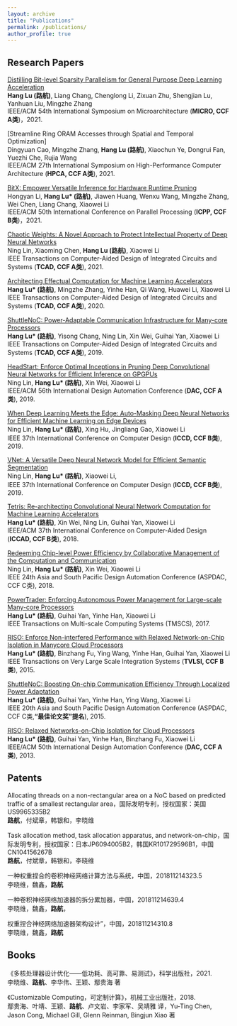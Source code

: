 ```yaml
---
layout: archive
title: "Publications"
permalink: /publications/
author_profile: true
---
```


## Research Papers

[Distilling Bit-level Sparsity Parallelism for General Purpose Deep Learning Acceleration](/files/QuCloud_HPCA_2021_ready.pdf)<br>
**Hang Lu (路航)**, Liang Chang, Chenglong Li, Zixuan Zhu, Shengjian Lu, Yanhuan Liu, Mingzhe Zhang<br>
IEEE/ACM 54th International Symposium on Microarchitecture (**MICRO, CCF A类**)，2021.

[Streamline Ring ORAM Accesses through Spatial and Temporal Optimization]<br>
Dingyuan Cao, Mingzhe Zhang, **Hang Lu (路航)**, Xiaochun Ye, Dongrui Fan, Yuezhi Che, Rujia Wang<br>
IEEE/ACM 27th International Symposium on High-Performance Computer Architecture (**HPCA, CCF A类**), 2021.

[BitX: Empower Versatile Inference for Hardware Runtime Pruning](/files/QuCloud_HPCA_2021_ready.pdf)<br>
Hongyan Li, **Hang Lu\* (路航)**, Jiawen Huang, Wenxu Wang, Mingzhe Zhang, Wei Chen, Liang Chang, Xiaowei Li<br>
IEEE/ACM 50th International Conference on Parallel Processing (**ICPP, CCF B类**)，2021.

[Chaotic Weights: A Novel Approach to Protect Intellectual Property of Deep Neural Networks](/files/QuCloud_HPCA_2021_ready.pdf)<br>
Ning Lin, Xiaoming Chen, **Hang Lu (路航)**, Xiaowei Li<br>
IEEE Transactions on Computer-Aided Design of Integrated Circuits and Systems (**TCAD, CCF A类**), 2021.

[Architecting Effectual Computation for Machine Learning Accelerators](/files/QuCloud_HPCA_2021_ready.pdf)<br>
**Hang Lu\* (路航)**, Mingzhe Zhang, Yinhe Han, Qi Wang, Huawei Li, Xiaowei Li<br>
 IEEE Transactions on Computer-Aided Design of Integrated Circuits and Systems (**TCAD, CCF A类**), 2020.

[ShuttleNoC: Power-Adaptable Communication Infrastructure for Many-core Processors](/files/QuCloud_HPCA_2021_ready.pdf)<br>
**Hang Lu\* (路航)**, Yisong Chang, Ning Lin, Xin Wei, Guihai Yan, Xiaowei Li<br>
IEEE Transactions on Computer-Aided Design of Integrated Circuits and Systems (**TCAD, CCF A类**), 2019.

[HeadStart: Enforce Optimal Inceptions in Pruning Deep Convolutional Neural Networks for Efficient Inference on GPGPUs](/files/QuCloud_HPCA_2021_ready.pdf)<br>
Ning Lin, **Hang Lu\* (路航)**, Xin Wei, Xiaowei Li<br>
IEEE/ACM 56th International Design Automation Conference (**DAC, CCF A类**), 2019.

[When Deep Learning Meets the Edge: Auto-Masking Deep Neural Networks for Efficient Machine Learning on Edge Devices](/files/QuCloud_HPCA_2021_ready.pdf)<br>
Ning Lin, **Hang Lu\* (路航)**, Xing Hu, Jingliang Gao, Xiaowei Li<br>
IEEE 37th International Conference on Computer Design (**ICCD, CCF B类**), 2019.

[VNet: A Versatile Deep Neural Network Model for Efficient Semantic Segmentation](/files/QuCloud_HPCA_2021_ready.pdf)<br>
Ning Lin, **Hang Lu\* (路航)**, Xiaowei Li,<br>
IEEE 37th International Conference on Computer Design (**ICCD, CCF B类**), 2019.

[Tetris: Re-architecting Convolutional Neural Network Computation for Machine Learning Accelerators](/files/QuCloud_HPCA_2021_ready.pdf)<br>
**Hang Lu\* (路航)**, Xin Wei, Ning Lin, Guihai Yan, Xiaowei Li<br>
IEEE/ACM 37th International Conference on Computer-Aided Design (**ICCAD, CCF B类**), 2018.

[Redeeming Chip-level Power Efficiency by Collaborative Management of the Computation and Communication](/files/QuCloud_HPCA_2021_ready.pdf)<br>
Ning Lin, **Hang Lu\* (路航)**, Xin Wei, Xiaowei Li<br>
IEEE 24th Asia and South Pacific Design Automation Conference (ASPDAC, CCF C类), 2018.

[PowerTrader: Enforcing Autonomous Power Management for Large-scale Many-core Processors](/files/QuCloud_HPCA_2021_ready.pdf)<br>
**Hang Lu\* (路航)**, Guihai Yan, Yinhe Han, Xiaowei Li<br>
IEEE Transactions on Multi-scale Computing Systems (TMSCS), 2017.

[RISO: Enforce Non-interfered Performance with Relaxed Network-on-Chip Isolation in Manycore Cloud Processors](/files/QuCloud_HPCA_2021_ready.pdf)<br>
**Hang Lu\* (路航)**, Binzhang Fu, Ying Wang, Yinhe Han, Guihai Yan, Xiaowei Li<br>
IEEE Transactions on Very Large Scale Integration Systems (**TVLSI, CCF B类**), 2015.

[ShuttleNoC: Boosting On-chip Communication Efficiency Through Localized Power Adaptation](/files/QuCloud_HPCA_2021_ready.pdf)<br>
**Hang Lu\* (路航)**, Guihai Yan, Yinhe Han, Ying Wang, Xiaowei Li<br>
IEEE 20th Asia and South Pacific Design Automation Conference (ASPDAC, CCF C类,**“最佳论文奖”提名**), 2015.

[RISO: Relaxed Networks-on-Chip Isolation for Cloud Processors](/files/QuCloud_HPCA_2021_ready.pdf)<br>
**Hang Lu\* (路航)**, Guihai Yan, Yinhe Han, Binzhang Fu, Xiaowei Li<br>
IEEE/ACM 50th International Design Automation Conference (**DAC, CCF A类**), 2013.

## Patents

Allocating threads on a non-rectangular area on a NoC based on predicted traffic of a smallest rectangular area，国际发明专利，授权国家：美国US9965335B2<br>
**路航**，付斌章，韩银和，李晓维

Task allocation method, task allocation apparatus, and network-on-chip，国际发明专利，授权国家：日本JP6094005B2，韩国KR101729596B1，中国CN104156267B<br>
**路航**，付斌章，韩银和，李晓维

一种权重捏合的卷积神经网络计算方法与系统，中国，201811214323.5<br>
李晓维，魏鑫，**路航**

一种卷积神经网络加速器的拆分累加器，中国，201811214639.4<br>
李晓维，魏鑫，**路航**，

权重捏合神经网络加速器架构设计”，中国，201811214310.8<br>
李晓维，魏鑫，**路航**

## Books

《多核处理器设计优化——低功耗、高可靠、易测试》，科学出版社，2021.<br>
李晓维、**路航**、李华伟、王颖、鄢贵海 著

《Customizable Computing，可定制计算》，机械工业出版社，2018.<br>
鄢贵海、叶靖、王颖、**路航**、卢文岩、李家军、吴靖雅 译，Yu-Ting Chen, Jason Cong, Michael Gill, Glenn Reinman, Bingjun Xiao 著